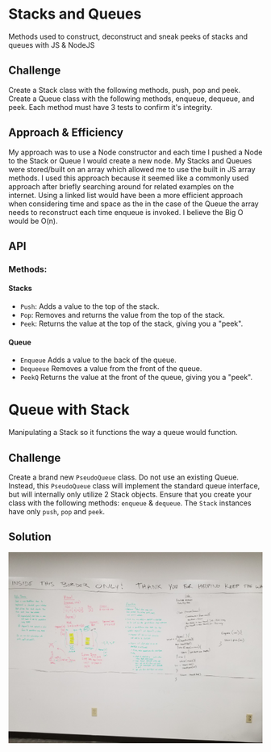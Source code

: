 # Stacks and Queues
Methods used to construct, deconstruct and sneak peeks of stacks and queues with JS & NodeJS

## Challenge
Create a Stack class with the following methods, push, pop and peek. Create a Queue class with the following methods, enqueue, dequeue, and peek. Each method must have 3 tests to confirm it's integrity.

## Approach & Efficiency

My approach was to use a Node constructor and each time I pushed a Node to the Stack or Queue I would create a new node. My Stacks and Queues were stored/built on an array which allowed me to use the built in JS array methods. I used this approach because it seemed like a commonly used approach after briefly searching around for related examples on the internet. Using a linked list would have been a more efficient approach when considering time and space as the in the case of the Queue the array needs to reconstruct each time enqueue is invoked. I believe the Big O would be O(n). 

## API

### Methods:

#### Stacks
* `Push`: Adds a value to the top of the stack.
* `Pop`: Removes and returns the value from the top of the stack.
* `Peek`: Returns the value at the top of the stack, giving you a "peek".

#### Queue
* `Enqueue` Adds a value to the back of the queue.
* `Dequeeue` Removes a value from the front of the queue.
* `PeekQ` Returns the value at the front of the queue, giving you a "peek".


# 
# Queue with Stack
Manipulating a Stack so it functions the way a queue would function.

## Challenge
Create a brand new `PseudoQueue` class. Do not use an existing Queue. Instead, this `PseudoQueue` class will implement the standard queue interface, but will internally only utilize 2 Stack objects. Ensure that you create your class with the following methods: `enqueue` & `dequeue`. The `Stack` instances have only `push`, `pop` and `peek`.

## Solution

![Whiteboard](./assets/queue-with-stack.jpg)

